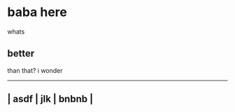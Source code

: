 # baba here
whats 
## better
than that?
i wonder

------------------------------
| asdf | jlk | bnbnb |
-------------------------------
